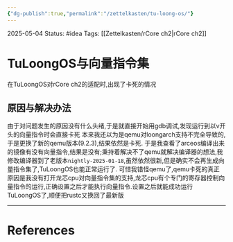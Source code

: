 ```yaml
---
{"dg-publish":true,"permalink":"/zettelkasten/tu-loong-os/"}
---
```


2025-05-04
Status: #idea
Tags: [[Zettelkasten/rCore ch2\|rCore ch2]]

# TuLoongOS与向量指令集

在TuLoongOS对rCore ch2的适配时,出现了卡死的情况
## 原因与解决办法
由于对问题发生的原因没有什么头绪,于是就直接开始用gdb调试,发现运行到以v开头的向量指令时会直接卡死
本来我还以为是qemu对loongarch支持不完全导致的,于是更换了新的qemu版本(9.2.3),结果依然是卡死.
于是我查看了arceos编译出来的镜像有没有向量指令,结果是没有;秉持着解决不了qemu就解决编译器的想法,我修改编译器到了老版本``nightly-2025-01-18``,虽然依然很新,但是确实不会再生成向量指令集了,TuLoongOS也能正常运行了.
可惜我错怪qemu了,qemu卡死的真正原因是我没有打开龙芯cpu对向量指令集的支持,龙芯cpu有个专门的寄存器控制向量指令的运行,正确设置之后才能执行向量指令.设置之后就能成功运行TuLoongOS了,顺便把rustc又换回了最新版


___
# References
